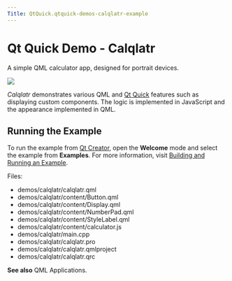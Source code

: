 ```yaml
---
Title: QtQuick.qtquick-demos-calqlatr-example
---
```

        
Qt Quick Demo - Calqlatr
========================

<span class="subtitle"></span>
<span id="details"></span>
A simple QML calculator app, designed for portrait devices.

![](https://developer.ubuntu.com/static/devportal_uploaded/55f8a2f2-fd97-4988-b0d3-ab0ef5afa7af-api/apps/qml/sdk-14.10/qtquick-demos-calqlatr-example/images/qtquick-demo-calqlatr.png)

*Calqlatr* demonstrates various QML and [Qt Quick](../QtQuick.qtquick-index.md) features such as displaying custom components. The logic is implemented in JavaScript and the appearance implemented in QML.

<span id="running-the-example"></span>
Running the Example
-------------------

To run the example from [Qt Creator](../../../../scopes/cpp/sdk-14.10/U1db.Index.md), open the **Welcome** mode and select the example from **Examples**. For more information, visit [Building and Running an Example](http://qt-project.org/doc/qtcreator/creator-build-example-application.html).

Files:

-   demos/calqlatr/calqlatr.qml
-   demos/calqlatr/content/Button.qml
-   demos/calqlatr/content/Display.qml
-   demos/calqlatr/content/NumberPad.qml
-   demos/calqlatr/content/StyleLabel.qml
-   demos/calqlatr/content/calculator.js
-   demos/calqlatr/main.cpp
-   demos/calqlatr/calqlatr.pro
-   demos/calqlatr/calqlatr.qmlproject
-   demos/calqlatr/calqlatr.qrc

**See also** QML Applications.

